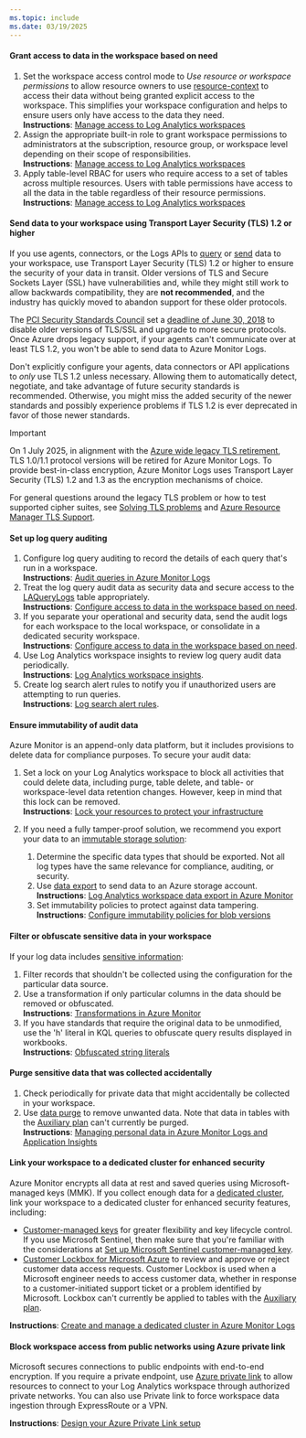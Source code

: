 ```yaml
---
ms.topic: include
ms.date: 03/19/2025
---
```


#### Grant access to data in the workspace based on need

1. Set the workspace access control mode to *Use resource or workspace permissions* to allow resource owners to use [resource-context](../manage-access.md#access-mode) to access their data without being granted explicit access to the workspace. This simplifies your workspace configuration and helps to ensure users only have access to the data they need. <br>**Instructions**: [Manage access to Log Analytics workspaces](../manage-access.md#access-mode) 
1. Assign the appropriate built-in role to grant workspace permissions to administrators at the subscription, resource group, or workspace level depending on their scope of responsibilities. <br>**Instructions**: [Manage access to Log Analytics workspaces](../manage-access.md#azure-rbac)
1. Apply table-level RBAC for users who require access to a set of tables across multiple resources. Users with table permissions have access to all the data in the table regardless of their resource permissions.<br>**Instructions**: [Manage access to Log Analytics workspaces](../manage-access.md#set-table-level-read-access)

#### Send data to your workspace using Transport Layer Security (TLS) 1.2 or higher

If you use agents, connectors, or the Logs APIs to [query](/rest/api/loganalytics/operation-groups?view=rest-loganalytics-2022-10-27-preview) or [send](../logs-ingestion-api-overview.md) data to your workspace, use Transport Layer Security (TLS) 1.2 or higher to ensure the security of your data in transit. Older versions of TLS and Secure Sockets Layer (SSL) have vulnerabilities and, while they might still work to allow backwards compatibility, they are **not recommended**, and the industry has quickly moved to abandon support for these older protocols.

The [PCI Security Standards Council](https://www.pcisecuritystandards.org/) set a [deadline of June 30, 2018](https://www.pcisecuritystandards.org/pdfs/PCI_SSC_Migrating_from_SSL_and_Early_TLS_Resource_Guide.pdf) to disable older versions of TLS/SSL and upgrade to more secure protocols. Once Azure drops legacy support, if your agents can't communicate over at least TLS 1.2, you won't be able to send data to Azure Monitor Logs.

Don't explicitly configure your agents, data connectors or API applications to *only* use TLS 1.2 unless necessary. Allowing them to automatically detect, negotiate, and take advantage of future security standards is recommended. Otherwise, you might miss the added security of the newer standards and possibly experience problems if TLS 1.2 is ever deprecated in favor of those newer standards.

> [!IMPORTANT]
>  On 1 July 2025, in alignment with the [Azure wide legacy TLS retirement](https://azure.microsoft.com/updates?id=update-retirement-tls1-0-tls1-1-versions-azure-services), TLS 1.0/1.1 protocol versions will be retired for Azure Monitor Logs. To provide best-in-class encryption, Azure Monitor Logs uses Transport Layer Security (TLS) 1.2 and 1.3 as the encryption mechanisms of choice. 

For general questions around the legacy TLS problem or how to test supported cipher suites, see [Solving TLS problems](/security/engineering/solving-tls1-problem) and [Azure Resource Manager TLS Support](/azure/azure-resource-manager/management/tls-support).

#### Set up log query auditing

1. Configure log query auditing to record the details of each query that's run in a workspace. <br>**Instructions**: [Audit queries in Azure Monitor Logs](../query-audit.md)
1. Treat the log query audit data as security data and secure access to the [LAQueryLogs](/azure/azure-monitor/reference/tables/laquerylogs) table appropriately. <br>**Instructions**: [Configure access to data in the workspace based on need](#grant-access-to-data-in-the-workspace-based-on-need).
1. If you separate your operational and security data, send the audit logs for each workspace to the local workspace, or consolidate in a dedicated security workspace. <br>**Instructions**: [Configure access to data in the workspace based on need](#grant-access-to-data-in-the-workspace-based-on-need).
1. Use Log Analytics workspace insights to review log query audit data periodically. <br>**Instructions**: [Log Analytics workspace insights](../log-analytics-workspace-insights-overview.md).
1. Create log search alert rules to notify you if unauthorized users are attempting to run queries. <br>**Instructions**: [Log search alert rules](../../alerts/alerts-create-log-alert-rule.md).

#### Ensure immutability of audit data

Azure Monitor is an append-only data platform, but it includes provisions to delete data for compliance purposes. To secure your audit data:

1. Set a lock on your Log Analytics workspace to block all activities that could delete data, including purge, table delete, and table- or workspace-level data retention changes. However, keep in mind that this lock can be removed. <br>**Instructions**: [Lock your resources to protect your infrastructure](/azure/azure-resource-manager/management/lock-resources)
1. If you need a fully tamper-proof solution, we recommend you export your data to an [immutable storage solution](/azure/storage/blobs/immutable-storage-overview):

    1. Determine the specific data types that should be exported. Not all log types have the same relevance for compliance, auditing, or security.
    1. Use [data export](../logs-data-export.md) to send data to an Azure storage account.<br>**Instructions**: [Log Analytics workspace data export in Azure Monitor](../logs-data-export.md)
    1. Set immutability policies to protect against data tampering.<br>**Instructions**: [Configure immutability policies for blob versions](/azure/storage/blobs/immutable-policy-configure-version-scope)

#### Filter or obfuscate sensitive data in your workspace

If your log data includes [sensitive information](../personal-data-mgmt.md): 

1. Filter records that shouldn't be collected using the configuration for the particular data source.
1. Use a transformation if only particular columns in the data should be removed or obfuscated.<br>**Instructions**: [Transformations in Azure Monitor](../../../azure-monitor/essentials/data-collection-transformations.md)
1. If you have standards that require the original data to be unmodified, use the 'h' literal in KQL queries to obfuscate query results displayed in workbooks.<br>**Instructions**: [Obfuscated string literals](/azure/data-explorer/kusto/query/scalar-data-types/string#obfuscated-string-literals)

#### Purge sensitive data that was collected accidentally 

1. Check periodically for private data that might accidentally be collected in your workspace.
1. Use [data purge](../personal-data-mgmt.md#export-delete-or-purge-personal-data) to remove unwanted data. Note that data in tables with the [Auxiliary plan](../data-platform-logs.md#table-plans) can't currently be purged. <br>**Instructions**: [Managing personal data in Azure Monitor Logs and Application Insights](../personal-data-mgmt.md#export-delete-or-purge-personal-data) 

#### Link your workspace to a dedicated cluster for enhanced security

Azure Monitor encrypts all data at rest and saved queries using Microsoft-managed keys (MMK). If you collect enough data for a [dedicated cluster](../logs-dedicated-clusters.md), link your workspace to a dedicated cluster for enhanced security features, including:

- [Customer-managed keys](../customer-managed-keys.md) for greater flexibility and key lifecycle control. If you use Microsoft Sentinel, then make sure that you're familiar with the considerations at [Set up Microsoft Sentinel customer-managed key](/azure/sentinel/customer-managed-keys#considerations).
- [Customer Lockbox for Microsoft Azure](/azure/security/fundamentals/customer-lockbox-overview) to review and approve or reject customer data access requests. Customer Lockbox is used when a Microsoft engineer needs to access customer data, whether in response to a customer-initiated support ticket or a problem identified by Microsoft. Lockbox can't currently be applied to tables with the [Auxiliary plan](../data-platform-logs.md#table-plans).

**Instructions**: [Create and manage a dedicated cluster in Azure Monitor Logs](../logs-dedicated-clusters.md)

#### Block workspace access from public networks using Azure private link 

Microsoft secures connections to public endpoints with end-to-end encryption. If you require a private endpoint, use [Azure private link](../private-link-security.md) to allow resources to connect to your Log Analytics workspace through authorized private networks. You can also use Private link to force workspace data ingestion through ExpressRoute or a VPN.

**Instructions**:  [Design your Azure Private Link setup](../private-link-design.md) 
